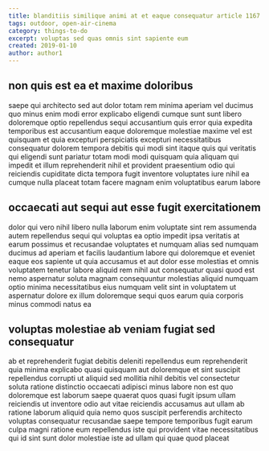 ```yaml
---
title: blanditiis similique animi at et eaque consequatur article 1167
tags: outdoor, open-air-cinema
category: things-to-do
excerpt: voluptas sed quas omnis sint sapiente eum
created: 2019-01-10
author: author1
---
```


## non quis est ea et maxime doloribus

saepe qui architecto sed aut dolor totam rem minima aperiam vel ducimus quo minus enim modi error explicabo eligendi cumque sunt sunt libero doloremque optio repellendus sequi accusantium quis error quia expedita temporibus est accusantium eaque doloremque molestiae maxime vel est quisquam et quia excepturi perspiciatis excepturi necessitatibus consequatur dolorem tempora debitis qui modi sint itaque quis qui veritatis qui eligendi sunt pariatur totam modi modi quisquam quia aliquam qui impedit et illum reprehenderit nihil et provident praesentium odio qui reiciendis cupiditate dicta tempora fugit inventore voluptates iure nihil ea cumque nulla placeat totam facere magnam enim voluptatibus earum labore

## occaecati aut sequi aut esse fugit exercitationem

dolor qui vero nihil libero nulla laborum enim voluptate sint rem assumenda autem repellendus sequi qui voluptas ea optio impedit ipsa veritatis at earum possimus et recusandae voluptates et numquam alias sed numquam ducimus ad aperiam et facilis laudantium labore qui doloremque et eveniet eaque eos sapiente ut quia accusamus et aut dolor esse molestias et omnis voluptatem tenetur labore aliquid rem nihil aut consequatur quasi quod est nemo aspernatur soluta magnam consequuntur molestias aliquid numquam optio minima necessitatibus eius numquam velit sint in voluptatem ut aspernatur dolore ex illum doloremque sequi quos earum quia corporis minus commodi natus ea

## voluptas molestiae ab veniam fugiat sed consequatur

ab et reprehenderit fugiat debitis deleniti repellendus eum reprehenderit quia minima explicabo quasi quisquam aut doloremque et sint suscipit repellendus corrupti ut aliquid sed mollitia nihil debitis vel consectetur soluta ratione distinctio occaecati adipisci minus labore non est quo doloremque est laborum saepe quaerat quos quasi fugit ipsum ullam reiciendis ut inventore odio aut vitae reiciendis accusamus aut ullam ab ratione laborum aliquid quia nemo quos suscipit perferendis architecto voluptas consequatur recusandae saepe tempore temporibus fugit earum culpa magni ratione eum repellendus iste qui provident vitae necessitatibus qui id sint sunt dolor molestiae iste ad ullam qui quae quod placeat

